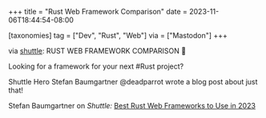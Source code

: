 +++
title = "Rust Web Framework Comparison"
date = 2023-11-06T18:44:54-08:00

[taxonomies]
tag = ["Dev", "Rust", "Web"]
via = ["Mastodon"]
+++

via [shuttle](https://mas.to/@shuttle/111364217465600749): RUST WEB FRAMEWORK COMPARISON 🚨

<!-- more -->

Looking for a framework for your next #Rust project?

Shuttle Hero Stefan Baumgartner @deadparrot wrote a blog post about just that!

Stefan Baumgartner on _Shuttle:_ [Best Rust Web Frameworks to Use in 2023](https://www.shuttle.rs/blog/2023/08/23/rust-web-framework-comparison)
